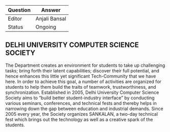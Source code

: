 | Question|Answer|
|-|-|
|Editor|Anjali Bansal|
|Status|Ongoing|


## DELHI UNIVERSITY COMPUTER SCIENCE SOCIETY

The Department creates an environment for students to take up challenging tasks; bring forth their latent capabilities; discover their full potential, and hence enhances this little yet significant Tech-Community that we have here.
In order to achieve this goal, a number of activities are organized for students to help them build the traits of teamwork, trustworthiness, and synchronization.
Established in 2005, Delhi University Computer Science Society aims to “build better student-industry interface” by conducting various seminars, conferences, and technical fests and thereby helps in narrowing down the gap between education and industrial demands.
Since 2005 every year, the Society organizes SANKALAN, a two-day technical fest which brings out the technology as well as a creative spark of the students.
